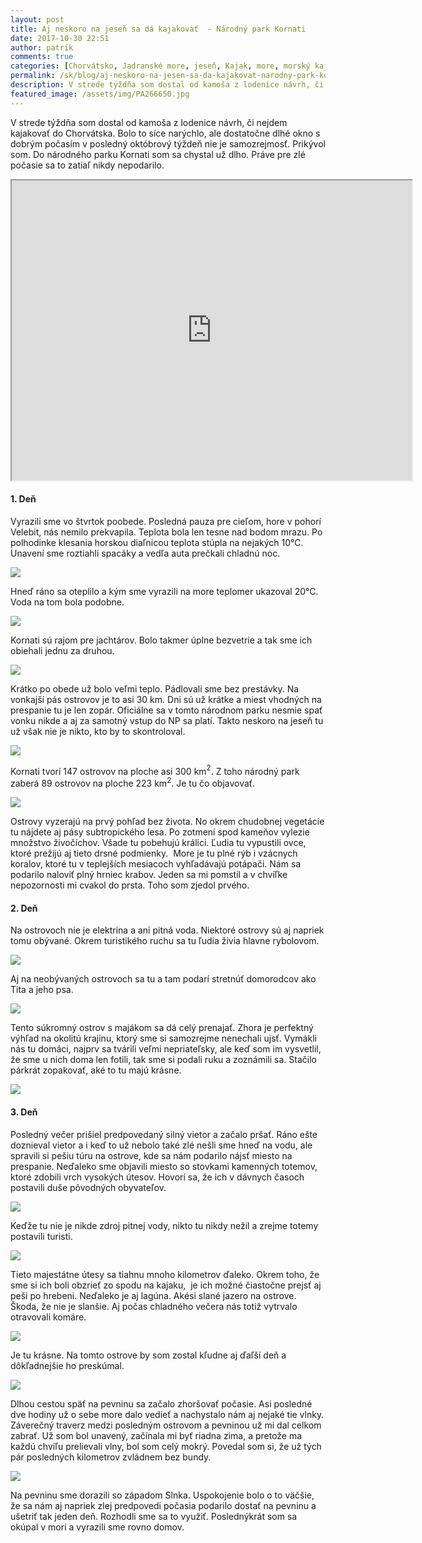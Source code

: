 ```yaml
---
layout: post
title: Aj neskoro na jeseň sa dá kajakovať  - Národný park Kornati
date: 2017-10-30 22:51
author: patrik
comments: true
categories: [Chorvátsko, Jadranské more, jeseň, Kajak, more, morský kajak, outdoor, pádlovanie, Slovenčina]
permalink: /sk/blog/aj-neskoro-na-jesen-sa-da-kajakovat-narodny-park-kornati-2/
description: V strede týždňa som dostal od kamoša z lodenice návrh, či nejdem kajakovať do Chorvátska. Bolo to síce narýchlo, ale dostatočne dlhé okno s dobrým počasím v posledný októbrový týždeň nie je samozrejmosť. Prikývol som.
featured_image: /assets/img/PA266650.jpg
---
```

V strede týždňa som dostal od kamoša z lodenice návrh, či nejdem kajakovať do Chorvátska. Bolo to síce narýchlo, ale dostatočne dlhé okno s dobrým počasím v posledný októbrový týždeň nie je samozrejmosť. Prikývol som. Do národného parku Kornati som sa chystal už dlho. Práve pre zlé počasie sa to zatiaľ nikdy nepodarilo.

<iframe src="https://www.google.com/maps/d/u/0/embed?mid=12LO3MuTNXMbqaZYWQsMmpuhm0TE" width="640" height="480"></iframe>

<h4>1. Deň</h4>

Vyrazili sme vo štvrtok poobede. Posledná pauza pre cieľom, hore v pohorí Velebit, nás nemilo prekvapila. Teplota bola len tesne nad bodom mrazu. Po polhodinke klesania horskou diaľnicou teplota stúpla na nejakých 10°C. Unavení sme roztiahli spacáky a vedľa auta prečkali chladnú noc.

![](/assets/img/PA266588.jpg)

Hneď ráno sa oteplilo a kým sme vyrazili na more teplomer ukazoval 20°C. Voda na tom bola podobne.

![](/assets/img/PA266593.jpg)

Kornati sú rajom pre jachtárov. Bolo takmer úplne bezvetrie a tak sme ich obiehali jednu za druhou.

![](/assets/img/PA266609.jpg)

Krátko po obede už bolo veľmi teplo. Pádlovali sme bez prestávky. Na vonkajší pás ostrovov je to asi 30 km. Dni sú už krátke a miest vhodných na prespanie tu je len zopár. Oficiálne sa v tomto národnom parku nesmie spať vonku nikde a aj za samotný vstup do NP sa platí. Takto neskoro na jeseň tu už však nie je nikto, kto by to skontroloval.

![](/assets/img/PA266637.jpg)

Kornati tvorí 147 ostrovov na ploche asi 300 km<span class="texhtml"><sup>2</sup></span>. Z toho národný park zaberá 89 ostrovov na ploche 223 km<span class="texhtml"><sup>2</sup></span>. Je tu čo objavovať.

![](/assets/img/PA266650.jpg)

Ostrovy vyzerajú na prvý pohľad bez života. No okrem chudobnej vegetácie tu nájdete aj pásy subtropického lesa. Po zotmení spod kameňov vylezie množstvo živočíchov. Všade tu pobehujú králici. Ľudia tu vypustili ovce, ktoré prežijú aj tieto drsné podmienky.  More je tu plné rýb i vzácnych koralov, ktoré tu v teplejších mesiacoch vyhľadávajú potápači. Nám sa podarilo naloviť plný hrniec krabov. Jeden sa mi pomstil a v chvíľke nepozornosti mi cvakol do prsta. Toho som zjedol prvého.

<h4>2. Deň</h4>

Na ostrovoch nie je elektrina a ani pitná voda. Niektoré ostrovy sú aj napriek tomu obývané. Okrem turistikého ruchu sa tu ľudia živia hlavne rybolovom.

![](/assets/img/PA276687.jpg)

Aj na neobývaných ostrovoch sa tu a tam podarí stretnúť domorodcov ako Tita a jeho psa.

![](/assets/img/PA276690.jpg)

Tento súkromný ostrov s majákom sa dá celý prenajať. Zhora je perfektný výhľad na okolitú krajinu, ktorý sme si samozrejme nenechali ujsť. Vymákli nás tu domáci, najprv sa tvárili veľmi nepriateľsky, ale keď som im vysvetlil, že sme u nich doma len fotili, tak sme si podali ruku a zoznámili sa. Stačilo párkrát zopakovať, aké to tu majú krásne.

![](/assets/img/PA276755.jpg)

<h4>3. Deň</h4>

Posledný večer prišiel predpovedaný silný vietor a začalo pršať. Ráno ešte doznieval vietor a i keď to už nebolo také zlé nešli sme hneď na vodu, ale spravili si pešiu túru na ostrove, kde sa nám podarilo nájsť miesto na prespanie. Neďaleko sme objavili miesto so stovkami kamenných totemov, ktoré zdobili vrch vysokých útesov. Hovorí sa, že ich v dávnych časoch postavili duše pôvodných obyvateľov.

![](/assets/img/PA286877.jpg)

Keďže tu nie je nikde zdroj pitnej vody, nikto tu nikdy nežil a zrejme totemy postavili turisti.

![](/assets/img/PA286882.jpg)

Tieto majestátne útesy sa tiahnu mnoho kilometrov ďaleko. Okrem toho, že sme si ich boli obzrieť zo spodu na kajaku,  je ich možné čiastočne prejsť aj peši po hrebeni. Neďaleko je aj lagúna. Akési slané jazero na ostrove. Škoda, že nie je slanšie. Aj počas chladného večera nás totiž vytrvalo otravovali komáre.

![](/assets/img/PA286890.jpg)

Je tu krásne. Na tomto ostrove by som zostal kľudne aj ďaľší deň a dôkľadnejšie ho preskúmal.

![](/assets/img/PA286899.jpg)

Dlhou cestou späť na pevninu sa začalo zhoršovať počasie. Asi posledné dve hodiny už o sebe more dalo vedieť a nachystalo nám aj nejaké tie vlnky. Záverečný traverz medzi posledným ostrovom a pevninou už mi dal celkom zabrať. Už som bol unavený, začínala mi byť riadna zima, a pretože ma každú chvíľu prelievali vlny, bol som celý mokrý. Povedal som si, že už tých pár posledných kilometrov zvládnem bez bundy.

![](/assets/img/PA286939.jpg)

Na pevninu sme dorazili so západom Slnka. Uspokojenie bolo o to väčšie, že sa nám aj napriek zlej predpovedi počasia podarilo dostať na pevninu a ušetriť tak jeden deň. Rozhodli sme sa to využiť. Poslednýkrát som sa okúpal v mori a vyrazili sme rovno domov.